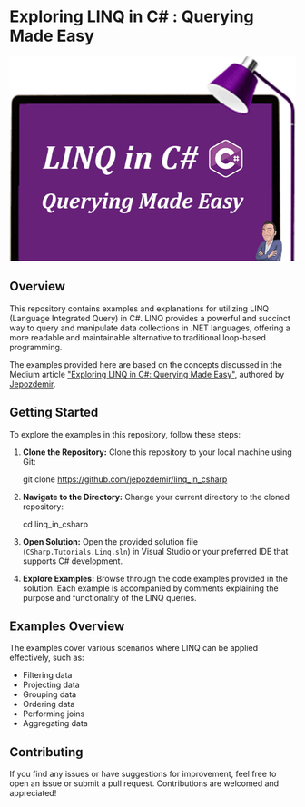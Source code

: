 # Exploring LINQ in C# : Querying Made Easy

![Exploring LINQ in C#](/cover.jpg "Exploring LINQ in C#")

## Overview

This repository contains examples and explanations for utilizing LINQ (Language Integrated Query) in C#. LINQ provides a powerful and succinct way to query and manipulate data collections in .NET languages, offering a more readable and maintainable alternative to traditional loop-based programming.

The examples provided here are based on the concepts discussed in the Medium article ["Exploring LINQ in C#: Querying Made Easy"](https://medium.com/@jepozdemir/exploring-linq-in-c-querying-made-easy-f06a590e5a89), authored by [Jepozdemir](https://medium.com/@jepozdemir).

## Getting Started

To explore the examples in this repository, follow these steps:

1. **Clone the Repository:** Clone this repository to your local machine using Git:

    git clone https://github.com/jepozdemir/linq_in_csharp

2. **Navigate to the Directory:** Change your current directory to the cloned repository:

    cd linq_in_csharp

3. **Open Solution:** Open the provided solution file (`CSharp.Tutorials.Linq.sln`) in Visual Studio or your preferred IDE that supports C# development.

4. **Explore Examples:** Browse through the code examples provided in the solution. Each example is accompanied by comments explaining the purpose and functionality of the LINQ queries.

## Examples Overview

The examples cover various scenarios where LINQ can be applied effectively, such as:

- Filtering data
- Projecting data
- Grouping data
- Ordering data
- Performing joins
- Aggregating data

## Contributing

If you find any issues or have suggestions for improvement, feel free to open an issue or submit a pull request. Contributions are welcomed and appreciated!





